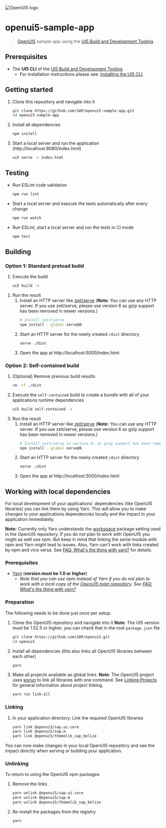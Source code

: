 ![OpenUI5 logo](http://openui5.org/images/OpenUI5_new_big_side.png)

# openui5-sample-app
> [OpenUI5](https://github.com/SAP/openui5) sample app using the [UI5 Build and Development Tooling](https://github.com/SAP/ui5-tooling).

## Prerequisites
- The **UI5 CLI** of the [UI5 Build and Development Tooling](https://github.com/SAP/ui5-tooling#installing-the-ui5-cli).
    - For installation instructions please see: [Installing the UI5 CLI](https://github.com/SAP/ui5-tooling#installing-the-ui5-cli).

## Getting started
1. Clone this repository and navigate into it
    ```sh
    git clone https://github.com/SAP/openui5-sample-app.git
    cd openui5-sample-app
    ```
1. Install all dependencies
    ```sh
    npm install
    ```

1. Start a local server and run the application (http://localhost:8080/index.html)
    ```sh
    ui5 serve -o index.html
    ```

## Testing
* Run ESLint code validation
    ```sh
    npm run lint
    ```
* Start a local server and execute the tests automatically after every change
    ```sh
    npm run watch
    ```
* Run ESLint, start a local server and run the tests in CI mode
    ```sh
    npm test
    ```
## Building
### Option 1: Standard preload build
1. Execute the build
    ```sh
    ui5 build -a
    ```
1. Run the result
    1. Install an HTTP server like [zeit/serve](https://www.npmjs.com/package/serve) (**Note:** You can use any HTTP server. If you use zeit/serve, please use version 6 as gzip support has been removed in newer versions.)
        ```sh
        # Install zeit/serve
        npm install --global serve@6
        ```
    1. Start an HTTP server for the newly created `/dist` directory
        ```sh
        serve ./dist
        ```
    1. Open the app at http://localhost:5000/index.html

### Option 2: Self-contained build
1. (Optional) Remove previous build results
   ```sh
   rm -rf ./dist
   ```
1. Execute the `self-contained` build to create a bundle with all of your applications runtime dependencies
    ```sh
    ui5 build self-contained -a
    ```
1. Run the result
    1. Install an HTTP server like [zeit/serve](https://www.npmjs.com/package/serve) (**Note:** You can use any HTTP server. If you use zeit/serve, please use version 6 as gzip support has been removed in newer versions.)
        ```sh
        # Install zeit/serve in version 6, as gzip support has been removed in newer versions
        npm install --global serve@6
        ```
    1. Start an HTTP server for the newly created `/dist` directory
        ```sh
        serve ./dist
        ```
    1. Open the app at http://localhost:5000/index.html

## Working with local dependencies

For local development of your applications' dependencies (like OpenUI5 libraries) you can link them by using Yarn. This will allow you to make changes to your applications dependencies locally and the impact in your application immediately.

**Note:** Currently only Yarn understands the [workspace](https://yarnpkg.com/lang/en/docs/workspaces/) package setting used in the OpenUI5 repository. If you do not plan to work with OpenUI5 you might as well use npm. But keep in mind that linking the same module with npm and Yarn might lead to issues. Also, Yarn can't work with links created by npm and vice versa. See [FAQ: What's the thing with yarn?](https://github.com/SAP/ui5-tooling#whats-the-thing-with-yarn) for details.

### Prerequisites

- [Yarn](https://yarnpkg.com/en/docs/install) (**version must be 1.0 or higher**)
    - *Note that you can use npm instead of Yarn if you do not plan to work with a local copy of the [OpenUI5 main repository](https://github.com/SAP/openui5). See [FAQ: What's the thing with yarn?](https://github.com/SAP/ui5-tooling#whats-the-thing-with-yarn)*

### Preparation
The following needs to be done just once per setup.

1. Clone the OpenUI5 repository and navigate into it
    **Note:** The UI5 version must be 1.52.5 or higher, you can check that in the root `package.json` file
    ```sh
    git clone https://github.com/SAP/openui5.git
    cd openui5
    ```
1. Install all dependencies (this also links all OpenUI5 libraries between each other)
    ```sh
    yarn
    ```
1. Make all projects available as global links. **Note**: The OpenUI5 project uses [wsrun](https://github.com/whoeverest/wsrun) to link all libraries with one command. See [Linking Projects](https://github.com/SAP/ui5-tooling#linking-projects) for general information about project linking.
    ```sh
    yarn run link-all
    ```

### Linking
1. In your application directory: Link the required OpenUI5 libraries
    ```sh
    yarn link @openui5/sap.ui.core
    yarn link @openui5/sap.m
    yarn link @openui5/themelib_sap_belize
    ```

You can now make changes in your local OpenUI5 repository and see the impact directly when serving or building your application.

### Unlinking
To return to using the OpenUI5 npm packages

1. Remove the links
    ```sh
    yarn unlink @openui5/sap.ui.core
    yarn unlink @openui5/sap.m
    yarn unlink @openui5/themelib_sap_belize
    ```
1. Re-install the packages from the registry
    ```sh
    yarn
    ```
